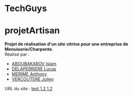 # TechGuys

# projetArtisan
**Projet de réalisation d'un site vitrine pour une entreprise de Menuiserie/Charpente.<br/>**
Réalisé par :
<ul>
    <li><a href="https://gitlab.com/isabou">ABOUBAKAROV Islam<a/></li>
    <li><a href="https://gitlab.com/kuku974">DELAPERRIERE Lucas<a/></li>
    <li><a href="https://gitlab.com/anthony.mrim">MERIME Anthony<a/></li>
    <li><a href="https://gitlab.com/JulienVrctr">VERCOUTERE Julien<a/></li>
</ul>

URL du site : <a href="#">test 1.2 1.2</a>
